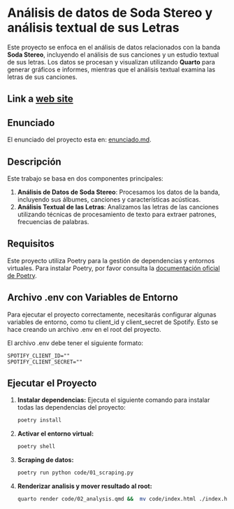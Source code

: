 # Análisis de datos de Soda Stereo y análisis textual de sus Letras

Este proyecto se enfoca en el análisis de datos relacionados con la banda **Soda Stereo**, incluyendo el análisis de sus canciones y un estudio textual de sus letras. Los datos se procesan y visualizan utilizando **Quarto** para generar gráficos e informes, mientras que el análisis textual examina las letras de sus canciones.

## Link a [web site](https://aid-austral-2024.github.io/tarea2-agustinlamenza/)

## Enunciado

El enunciado del proyecto esta en: [enunciado.md](./enunciado.md).

## Descripción

Este trabajo se basa en dos componentes principales:

1. **Análisis de Datos de Soda Stereo**: Procesamos los datos de la banda, incluyendo sus álbumes, canciones y características acústicas.
2. **Análisis Textual de las Letras**: Analizamos las letras de las canciones utilizando técnicas de procesamiento de texto para extraer patrones, frecuencias de palabras.

## Requisitos

Este proyecto utiliza Poetry para la gestión de dependencias y entornos virtuales. Para instalar Poetry, por favor consulta la [documentación oficial de Poetry](https://python-poetry.org/docs/#installation).

## Archivo .env con Variables de Entorno
Para ejecutar el proyecto correctamente, necesitarás configurar algunas variables de entorno, como tu client_id y client_secret de Spotify. Esto se hace creando un archivo .env en el root del proyecto.

El archivo .env debe tener el siguiente formato:
```
SPOTIFY_CLIENT_ID=""
SPOTIFY_CLIENT_SECRET=""
```

## Ejecutar el Proyecto
1. **Instalar dependencias:**
Ejecuta el siguiente comando para instalar todas las dependencias del proyecto:
    ```bash
    poetry install
    ```
2. **Activar el entorno virtual:**
    ```bash
    poetry shell
    ```
3. **Scraping de datos:**
    ```bash
    poetry run python code/01_scraping.py
    ```
4. **Renderizar analisis y mover resultado al root:**
    ```bash
    quarto render code/02_analysis.qmd &&  mv code/index.html ./index.html
    ```